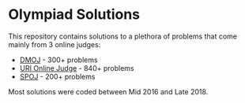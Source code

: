 # Olympiad Solutions

This repository contains solutions to a plethora of problems that come mainly from 3 online judges:
* [DMOJ](https://dmoj.ca/) - 300+ problems
* [URI Online Judge](https://www.urionlinejudge.com.br/judge/pt) - 840+ problems
* [SPOJ](http://www.spoj.com/) - 200+ problems

Most solutions were coded between Mid 2016 and Late 2018.
